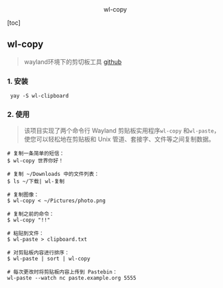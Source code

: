 <center> wl-copy</center>





[toc]





## wl-copy

> wayland环境下的剪切板工具 [github](https://github.com/bugaevc/wl-clipboard)





### 1. 安装

```shell
 yay -S wl-clipboard
```





### 2. 使用

> 该项目实现了两个命令行 Wayland 剪贴板实用程序`wl-copy` 和`wl-paste`，使您可以轻松地在剪贴板和 Unix 管道、套接字、文件等之间复制数据。

```shell
# 复制一条简单的短信：
$ wl-copy 世界你好！

# 复制 ~/Downloads 中的文件列表：
$ ls ~/下载| wl-复制

# 复制图像：
$ wl-copy < ~/Pictures/photo.png

# 复制之前的命令：
$ wl-copy "!!"

# 粘贴到文件：
$ wl-paste > clipboard.txt

# 对剪贴板内容进行排序：
$ wl-paste | sort | wl-copy

# 每次更改时将剪贴板内容上传到 Pastebin：
wl-paste --watch nc paste.example.org 5555
```





